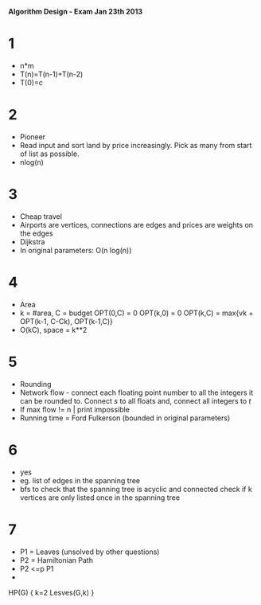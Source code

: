 **Algorithm Design - Exam Jan 23th 2013**
# 1
- n*m
- T(n)=T(n-1)+T(n-2)
- T(0)=c

# 2
- Pioneer
- Read input and sort land by price increasingly. Pick as many from start of list as possible.
- nlog(n)

# 3
- Cheap travel
- Airports are vertices, connections are edges and prices are weights on the edges
- Dijkstra
- In original parameters: O(n log(n))

# 4
- Area
-   k = #area, C = budget
    OPT(0,C) = 0      OPT(k,0) = 0 
    OPT(k,C) = max{vk + OPT(k-1, C-Ck), OPT(k-1,C)}
- O(kC), space = k**2

# 5
- Rounding
-   Network flow - connect each floating point number to all the integers it can be rounded to. Connect *s* to all floats and,
    connect all integers to *t*
-   If max flow != n | print impossible
- Running time = Ford Fulkerson (bounded in original parameters)

# 6
- yes
- eg. list of edges in the spanning tree
-   bfs to check that the spanning tree is acyclic and connected 
    check if k vertices are only listed once in the spanning tree

# 7
- P1 = Leaves (unsolved by other questions)
- P2 = Hamiltonian Path
- P2 <=p P1
- 
HP(G) {
    k=2
    Lesves(G,k)
}
